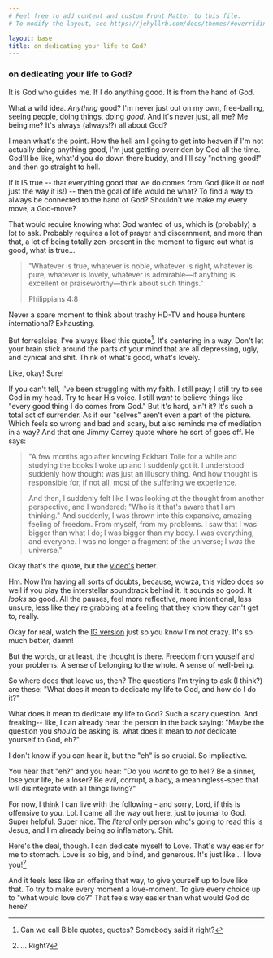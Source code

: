 ```yaml
---
# Feel free to add content and custom Front Matter to this file.
# To modify the layout, see https://jekyllrb.com/docs/themes/#overriding-theme-defaults

layout: base
title: on dedicating your life to God?
---
```

### on dedicating your life to God?

It is God who guides me. If I do anything good. It is from the hand of God. 

What a wild idea. *Anything* good? I'm never just out on my own, free-balling, seeing people, doing things, doing *good*. And it's never just, all me? Me being me? It's always (always!?) all about God? 

I mean what's the point. How the hell am I going to get into heaven if I'm not actually doing anything good, I'm just getting overriden by God all the time. God'll be like, what'd you do down there buddy, and I'll say "nothing good!" and then go straight to hell. 

If it IS true -- that everything good that we do comes from God (like it or not! just the way it is!) -- then the goal of life would be what? To find a way to always be connected to the hand of God? Shouldn't we make my every move, a God-move? 

That would require knowing what God wanted of us, which is (probably) a lot to ask. Probably requires a lot of prayer and discernment, and more than that, a lot of being totally zen-present in the moment to figure out what is good, what is true...

> "Whatever is true, whatever is noble, whatever is right, whatever is pure, whatever is lovely, whatever is admirable—if anything is excellent or praiseworthy—think about such things." 
> 
> Philippians 4:8

Never a spare moment to think about trashy HD-TV and house hunters international? Exhausting. 

But forrealsies, I've always liked this quote[^1]. It's centering in a way. Don't let your brain stick around the parts of your mind that are all depressing, ugly, and cynical and shit. Think of what's good, what's lovely. 

Like, okay! Sure!

If you can't tell, I've been struggling with my faith. I still pray; I still try to see God in my head. Try to hear His voice. I still *want* to believe things like "every good thing I do comes from God." But it's hard, ain't it? It's such a total act of surrender. As if our "selves" aren't even a part of the picture. Which feels so wrong and bad and scary, but also reminds me of mediation in a way? And that one Jimmy Carrey quote where he sort of goes off. He says: 

> "A few months ago after knowing Eckhart Tolle for a while and studying the books I woke up and I suddenly got it. I understood suddenly how thought was just an illusory thing. And how thought is responsible for, if not all, most of the suffering we experience. 
>
> And then, I suddenly felt like I was looking at the thought from another perspective, and I wondered: "Who is it that's aware that I am thinking." And suddenly, I was thrown into this expansive, amazing feeling of freedom. From myself, from my problems. I saw that I was bigger than what I do; I was bigger than my body. I was everything, and everyone. I was no longer a fragment of the universe; I *was* the universe." 

Okay that's the quote, but the [video's](https://www.youtube.com/watch?v=uIaY0l5qV0c) better.

Hm. Now I'm having all sorts of doubts, because, wowza, this video does so well if you play the interstellar soundtrack behind it. It sounds so good. It *looks* so good. All the pauses, feel more reflective, more intentional, less unsure, less like they're grabbing at a feeling that they know they can't get to, really. 

Okay for real, watch the [IG version](https://www.instagram.com/beingspiritualistic/reel/DE5F_lfB6wW/) just so you know I'm not crazy. It's so much better, damn!

But the words, or at least, the thought is there. Freedom from youself and your problems. A sense of belonging to the whole. A sense of well-being. 

So where does that leave us, then? The questions I'm trying to ask (I think?) are these: "What does it mean to dedicate my life to God, and how do I do it?"

What does it mean to dedicate my life to God? Such a scary question. And freaking-- like, I can already hear the person in the back saying: "Maybe the question you *should* be asking is, what does it mean to *not* dedicate yourself to God, eh?" 

I don't know if you can hear it, but the "eh" is so crucial. So implicative. 

You hear that "eh?" and you hear: "Do you *want* to go to hell? Be a sinner, lose your life, be a loser? Be evil, corrupt, a bady, a meaningless-spec that will disintegrate with all things living?" 

For now, I think I can live with the following - and sorry, Lord, if this is offensive to you. Lol. I came all the way out here, just to journal to God. Super helpful. Super nice. The *literal* only person who's going to read this is Jesus, and I'm already being so inflamatory. Shit. 

Here's the deal, though. I can dedicate myself to Love. That's way easier for me to stomach. Love is so big, and blind, and generous. It's just like... I love you![^2]

And it feels less like an offering that way, to give yourself up to love like that. To try to make every moment a love-moment. To give every choice up to "what would love do?" That feels way easier than what would God do here? 

[^1]: Can we call Bible quotes, quotes? Somebody said it right? 
[^2]: ... Right?